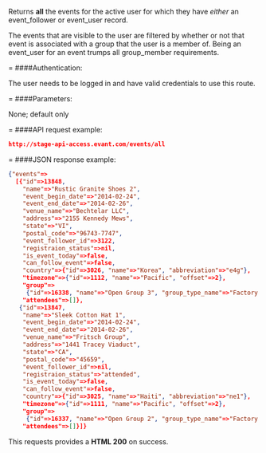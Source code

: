 <!-- --- title: GET /events/all -->

Returns **all** the events for the active user for which they have _either_ an event_follower or event_user record. 

The events that are visible to the user are filtered by whether or not that event is associated with a group that the user is a member of. Being an event_user for an event trumps all group_member requirements.

=
####Authentication:

The user needs to be logged in and have valid credentials to use this route.

=
####Parameters:

None; default only

=
####API request example:
```json
http://stage-api-access.evant.com/events/all
```

=
####JSON response example:

```json
{"events"=>
  [{"id"=>13848,
    "name"=>"Rustic Granite Shoes 2",
    "event_begin_date"=>"2014-02-24",
    "event_end_date"=>"2014-02-26",
    "venue_name"=>"Bechtelar LLC",
    "address"=>"2155 Kennedy Mews",
    "state"=>"VI",
    "postal_code"=>"96743-7747",
    "event_follower_id"=>3122,
    "registraion_status"=>nil,
    "is_event_today"=>false,
    "can_follow_event"=>false,
    "country"=>{"id"=>3026, "name"=>"Korea", "abbreviation"=>"e4g"},
    "timezone"=>{"id"=>1112, "name"=>"Pacific", "offset"=>2},
    "group"=>
     {"id"=>16338, "name"=>"Open Group 3", "group_type_name"=>"Factory:Open"},
    "attendees"=>[]},
   {"id"=>13847,
    "name"=>"Sleek Cotton Hat 1",
    "event_begin_date"=>"2014-02-24",
    "event_end_date"=>"2014-02-26",
    "venue_name"=>"Fritsch Group",
    "address"=>"1441 Tracey Viaduct",
    "state"=>"CA",
    "postal_code"=>"45659",
    "event_follower_id"=>nil,
    "registraion_status"=>"attended",
    "is_event_today"=>false,
    "can_follow_event"=>false,
    "country"=>{"id"=>3025, "name"=>"Haiti", "abbreviation"=>"ne1"},
    "timezone"=>{"id"=>1111, "name"=>"Pacific", "offset"=>2},
    "group"=>
     {"id"=>16337, "name"=>"Open Group 2", "group_type_name"=>"Factory:Open"},
    "attendees"=>[]}]}
```

This requests provides a <strong>HTML 200</strong> on success.